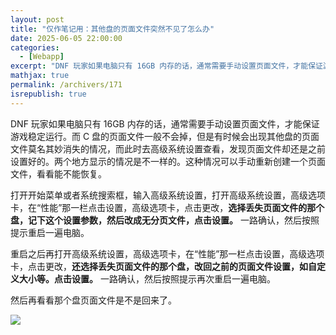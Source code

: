 ```yaml
---
layout: post
title: "仅作笔记用：其他盘的页面文件突然不见了怎么办"
date: 2025-06-05 22:00:00
categories: 
  - [Webapp]
excerpt: "DNF 玩家如果电脑只有 16GB 内存的话，通常需要手动设置页面文件，才能保证游戏稳定运行。而 C 盘的页面文件一般不会掉，但是有时候会出现其他盘的页面文件莫名其妙消失的情况，而此时去高级系统设置查看，发现页面文件却还是之前设置好的。两个地方显示的情况是不一样的。这种情况可以手动重新创建一个页面文件，看看能不能恢复。"
mathjax: true
permalink: /archivers/171
isrepublish: true
---
```


DNF 玩家如果电脑只有 16GB 内存的话，通常需要手动设置页面文件，才能保证游戏稳定运行。而 C 盘的页面文件一般不会掉，但是有时候会出现其他盘的页面文件莫名其妙消失的情况，而此时去高级系统设置查看，发现页面文件却还是之前设置好的。两个地方显示的情况是不一样的。这种情况可以手动重新创建一个页面文件，看看能不能恢复。

打开开始菜单或者系统搜索框，输入高级系统设置，打开高级系统设置，高级选项卡，在“性能”那一栏点击设置，高级选项卡，点击更改，**选择丢失页面文件的那个盘，记下这个设置参数，然后改成无分页文件，点击设置。** 一路确认，然后按照提示重启一遍电脑。

重启之后再打开高级系统设置，高级选项卡，在“性能”那一栏点击设置，高级选项卡，点击更改，**还选择丢失页面文件的那个盘，改回之前的页面文件设置，如自定义大小等。点击设置。** 一路确认，然后按照提示再次重启一遍电脑。

然后再看看那个盘页面文件是不是回来了。

![](https://images.weserv.nl?url=https://img2024.cnblogs.com/blog/2259503/202506/2259503-20250605222359443-2139334993.png)